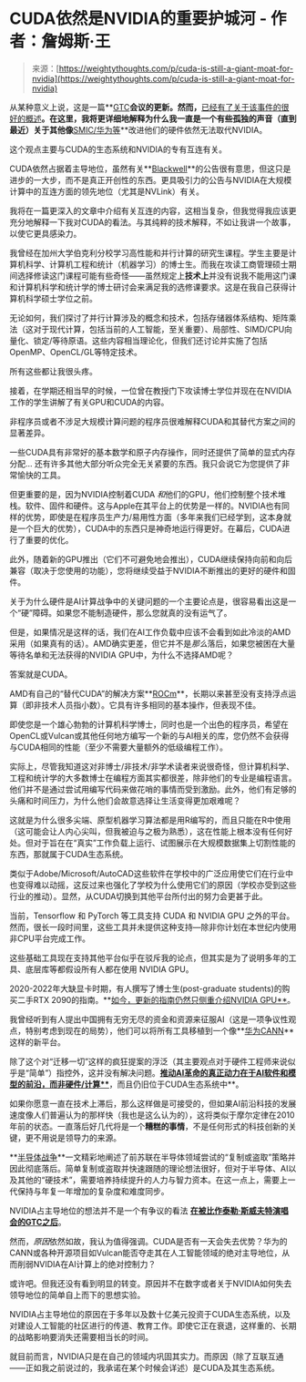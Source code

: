 <!--yml

类别：未分类

日期：2024年5月29日 12:38:43

-->

# CUDA依然是NVIDIA的重要护城河 - 作者：詹姆斯·王

> 来源：[https://weightythoughts.com/p/cuda-is-still-a-giant-moat-for-nvidia](https://weightythoughts.com/p/cuda-is-still-a-giant-moat-for-nvidia)

从某种意义上说，这是一篇**[GTC](https://www.nvidia.com/gtc/)**会议的更新。然而，**[已经有了关于该事件的很好的概述](https://www.fabricatedknowledge.com/p/jensens-world-compressing-reality-be4?utm_campaign=email-post&r=4de3d&utm_source=substack&utm_medium=email)**。在这里，我将更详细地解释为什么我一直是一个有些孤独的声音（直到最近）关于其他像**[SMIC/华为等](https://weightythoughts.com/p/fear-and-loathing-in-7nm)**改进他们的硬件依然无法取代NVIDIA。

这个观点主要与CUDA的生态系统和NVIDIA的专有互连有关。

CUDA依然占据着主导地位，虽然有关**[Blackwell](https://nvidianews.nvidia.com/news/nvidia-blackwell-platform-arrives-to-power-a-new-era-of-computing)**的公告很有意思，但这只是进步的一大步，而不是真正开创性的东西。更具吸引力的公告与NVIDIA在大规模计算中的互连方面的领先地位（尤其是NVLink）有关。

我将在一篇更深入的文章中介绍有关互连的内容，这相当复杂，但我觉得我应该更充分地解释一下我对CUDA的看法。与其纯粹的技术解释，不如让我讲一个故事，以使它更具感染力。

我曾经在加州大学伯克利分校学习高性能和并行计算的研究生课程。学生主要是计算机科学、计算机工程和统计（机器学习）的博士生。而我在攻读工商管理硕士期间选择修读这门课程可能有些奇怪——虽然规定上**技术上**并没有说我不能用这门课和计算机科学和统计学的博士研讨会来满足我的选修课要求。这是在我自己获得计算机科学硕士学位之前。

无论如何，我们探讨了并行计算涉及的概念和技术，包括存储器体系结构、矩阵乘法（这对于现代计算，包括当前的人工智能，至关重要）、局部性、SIMD/CPU向量化、锁定/等待原语。这些内容相当理论化，但我们还讨论并实施了包括OpenMP、OpenCL/GL等特定技术。

所有这些都让我很头疼。

接着，在学期还相当早的时候，一位曾在教授门下攻读博士学位并现在在NVIDIA工作的学生讲解了有关GPU和CUDA的内容。

非程序员或者不涉足大规模计算问题的程序员很难解释CUDA和其替代方案之间的显著差异。

一些CUDA具有非常好的基本数学和原子内存操作，同时还提供了简单的显式内存分配... 还有许多其他大部分听众完全无关紧要的东西。我只会说它为您提供了非常愉快的工具。

但更重要的是，因为NVIDIA控制着CUDA *和*他们的GPU，他们控制整个技术堆栈。软件、固件和硬件。这与Apple在其平台上的优势是一样的。NVIDIA也有同样的优势，即使是在程序员生产力/易用性方面（多年来我们已经学到，这本身就是一个巨大的优势），CUDA中的东西只是神奇地运行得更好。在幕后，CUDA进行了重要的优化。

此外，随着新的GPU推出（它们不可避免地会推出），CUDA继续保持向前和向后兼容（取决于您使用的功能），您将继续受益于NVIDIA不断推出的更好的硬件和固件。

关于为什么硬件是AI计算战争中的关键问题的一个主要论点是，很容易看出这是一个“硬”障碍。如果您不能制造硬件，那么您就真的没有运气了。

但是，如果情况是这样的话，我们在AI工作负载中应该不会看到如此冷淡的AMD采用（如果真有的话）。AMD确实更差，但它并不是*那么*落后，如果您被困在大量等待名单和无法获得的NVIDIA GPU中，为什么不选择AMD呢？

答案就是CUDA。

AMD有自己的“替代CUDA”的解决方案**[ROCm](https://www.amd.com/en/products/software/rocm.html)**，长期以来甚至没有支持浮点运算（即非技术人员指小数）。它具有许多相同的基本操作，但表现不佳。

即使您是一个雄心勃勃的计算机科学博士，同时也是一个出色的程序员，希望在OpenCL或Vulcan或其他任何地方编写一个新的与AI相关的库，您仍然不会获得与CUDA相同的性能（至少不需要大量额外的低级编程工作）。

实际上，尽管我知道这对非博士/非技术/非学术读者来说很奇怪，但计算机科学、工程和统计学的大多数博士在编程方面其实都很差，除非他们的专业是编程语言。他们并不是通过尝试用编写代码来做花哨的事情而受到激励。此外，他们有足够的头痛和时间压力，为什么他们会故意选择让生活变得更加艰难呢？

这就是为什么很多尖端、原型机器学习算法都是用R编写的，而且只能在R中使用（这可能会让人内心尖叫，但我被迫与之极为熟悉），这在性能上根本没有任何好处。但对于旨在在“真实”工作负载上运行、试图展示在大规模数据集上切割性能的东西，那就属于CUDA生态系统。

类似于Adobe/Microsoft/AutoCAD这些软件在学校中的广泛应用使它们在行业中也变得难以动摇，这反过来也强化了学校为什么使用它们的原因（学校亦受到这些行业的推动）。显然，从CUDA切换到其他平台所付出的努力会更甚于此。

当前，Tensorflow 和 PyTorch 等工具支持 CUDA 和 NVIDIA GPU 之外的平台。然而，很长一段时间里，这些工具并未提供这种支持—除非你计划在本世纪内使用非CPU平台完成工作。

这些基础工具现在支持其他平台似乎在驳斥我的论点，但其实是为了说明多年的工具、底层库等都假设所有人都在使用 NVIDIA GPU。

2020-2022年大缺显卡时期，有人撰写了博士生(post-graduate students)的购买二手RTX 2090的指南。**[如今，更新的指南仍然只侧重介绍NVIDIA GPU**](https://timdettmers.com/2023/01/30/which-gpu-for-deep-learning/comment-page-1/)。

我曾经听到有人提出中国拥有无穷无尽的资金和资源来征服AI（这是一项争议性观点，特别考虑到现在的局势），他们可以将所有工具移植到一个像**[华为CANN](https://github.com/opencv/opencv/wiki/Huawei-CANN-Backend)**这样的新平台。

除了这个对“迁移一切”这样的疯狂提案的浮泛（其主要观点对于硬件工程师来说似乎是“简单”）指控外，这并没有解决问题。**[推动AI革命的真正动力在于AI软件和模型的前沿，而非硬件/计算**](https://weightythoughts.com/p/compute-is-overrated-as-ais-bottleneck)**，而且仍旧位于CUDA生态系统中**。   

如果你愿意一直在技术上滞后，那么这样做是可接受的，但如果AI前沿科技的发展速度像人们普遍认为的那样快（我也是这么认为的），这将类似于摩尔定律在2010年前的状态。一直落后好几代将是一个**糟糕的事情**，不是任何形式的科技创新的关键，更不用说是领导力的来源。

**[半导体战争](https://en.wikipedia.org/wiki/Chip_War:_The_Fight_for_the_World%27s_Most_Critical_Technology)**一文精彩地阐述了前苏联在半导体领域尝试的“复制或盗取”策略并因此彻底落后。简单复制或盗取并快速跟随的理论想法很好，但对于半导体、AI以及其他的“硬技术”，需要培养持续提升的人力与智力资本。在这一点上，需要上一代保持与年复一年增加的复杂度和难度同步。

NVIDIA占主导地位的想法并不是一个有争议的看法 **[在被比作泰勒·斯威夫特演唱会的GTC之后](https://www.businessinsider.com/nvidia-ceo-taylor-swift-nod-shows-aware-of-tech-reputation-2024-3)**。

然而，*原因*依然如故，我认为值得强调。CUDA是否有一天会失去优势？华为的CANN或各种开源项目如Vulcan能否夺走其在人工智能领域的绝对主导地位，从而削弱NVIDIA在AI计算上的绝对控制力？

或许吧。但我还没有看到明显的转变。原因并不在数字或者关于NVIDIA如何失去领导地位的简单自上而下的思想实验。

NVIDIA占主导地位的原因在于多年以及数十亿美元投资于CUDA生态系统，以及对建设人工智能的社区进行的传道、教育工作。即使它正在衰退，这样重的、长期的战略影响要消失还需要相当长的时间。

就目前而言，NVIDIA只是在自己的领域内巩固其实力。而原因（除了互联互通——正如我之前说过的，我承诺在某个时候会详述）是CUDA及其生态系统。
